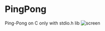 # PingPong
Ping-Pong on C only with stdio.h lib
![screen](https://github.com/user-attachments/assets/03841fb4-a5d0-47b5-9104-9e61d27cf224)

